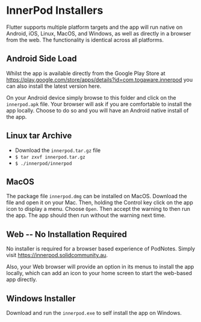 # InnerPod Installers

Flutter supports multiple platform targets and the app will run native
on Android, iOS, Linux, MacOS, and Windows, as well as directly in a
browser from the web. The functionality is identical across all
platforms.

## Android Side Load

Whilst the app is available directly from the Google Play Store at
https://play.google.com/store/apps/details?id=com.togaware.innerpod
you can also install the latest version here.

On your Android device simply browse to this folder and click on the
`innerpod.apk` file. Your browser will ask if you are comfortable to install
the app locally. Choose to do so and you will have an Android native
install of the app.

## Linux tar Archive

+ Download the `innerpod.tar.gz` file 
+ `$ tar zxvf innerpod.tar.gz`
+ `$ ./innerpod/innerpod`

## MacOS

The package file `innerpod.dmg` can be installed on MacOS. Download
the file and open it on your Mac. Then, holding the Control key click
on the app icon to display a menu. Choose `Open`. Then accept the
warning to then run the app. The app should then run without the
warning next time.

## Web -- No Installation Required

No installer is required for a browser based experience of
PodNotes. Simply visit https://innerpod.solidcommunity.au. 

Also, your Web browser will provide an option in its menus to install
the app locally, which can add an icon to your home screen to start
the web-based app directly.

## Windows Installer

Download and run the `innerpod.exe` to self install the app on
Windows.

